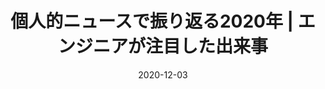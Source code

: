 ---
title: 個人的ニュースで振り返る2020年 |  エンジニアが注目した出来事
at: CodeGrid
date: 2020-12-03
type: writing
draft: false
link: https://www.codegrid.net/articles/2020-tech-news-1/
---